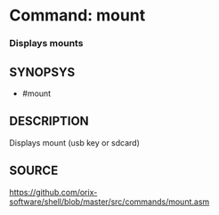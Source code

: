 # Command: mount

### Displays mounts

## SYNOPSYS

+ #mount

## DESCRIPTION

Displays mount (usb key or sdcard)

## SOURCE

https://github.com/orix-software/shell/blob/master/src/commands/mount.asm
